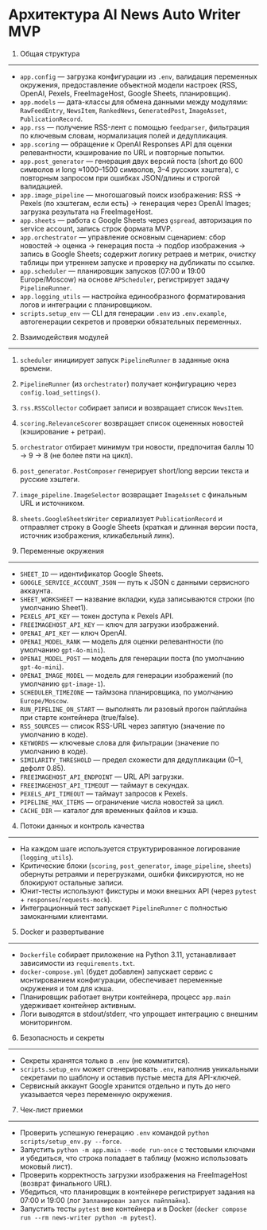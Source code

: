 Архитектура AI News Auto Writer MVP
===================================

1. Общая структура
------------------
- `app.config` — загрузка конфигурации из `.env`, валидация переменных окружения, предоставление объектной модели настроек (RSS, OpenAI, Pexels, FreeImageHost, Google Sheets, планировщик).
- `app.models` — дата-классы для обмена данными между модулями: `RawFeedEntry`, `NewsItem`, `RankedNews`, `GeneratedPost`, `ImageAsset`, `PublicationRecord`.
- `app.rss` — получение RSS-лент с помощью `feedparser`, фильтрация по ключевым словам, нормализация полей и дедупликация.
- `app.scoring` — обращение к OpenAI Responses API для оценки релевантности, кэширование по URL и повторные попытки.
- `app.post_generator` — генерация двух версий поста (short до 600 символов и long ≈1000–1500 символов, 3–4 русских хэштега), с повторным запросом при ошибках JSON/длины и строгой валидацией.
- `app.image_pipeline` — многошаговый поиск изображения: RSS → Pexels (по хэштегам, если есть) → генерация через OpenAI Images; загрузка результата на FreeImageHost.
- `app.sheets` — работа с Google Sheets через `gspread`, авторизация по service account, запись строк формата MVP.
- `app.orchestrator` — управление основным сценарием: сбор новостей → оценка → генерация поста → подбор изображения → запись в Google Sheets; содержит логику ретраев и метрик, очистку таблицы при утреннем запуске и проверку на дубликаты по ссылке.
- `app.scheduler` — планировщик запусков (07:00 и 19:00 Europe/Moscow) на основе `APScheduler`, регистрирует задачу `PipelineRunner`.
- `app.logging_utils` — настройка единообразного форматирования логов и интеграции с планировщиком.
- `scripts.setup_env` — CLI для генерации `.env` из `.env.example`, автогенерации секретов и проверки обязательных переменных.

2. Взаимодействия модулей
-------------------------
1. `scheduler` инициирует запуск `PipelineRunner` в заданные окна времени.
2. `PipelineRunner` (из `orchestrator`) получает конфигурацию через `config.load_settings()`.
3. `rss.RSSCollector` собирает записи и возвращает список `NewsItem`.
4. `scoring.RelevanceScorer` возвращает список оцененных новостей (кэширование + ретраи).
5. `orchestrator` отбирает минимум три новости, предпочитая баллы 10 → 9 → 8 (не более пяти на цикл).
6. `post_generator.PostComposer` генерирует short/long версии текста и русские хэштеги.
7. `image_pipeline.ImageSelector` возвращает `ImageAsset` с финальным URL и источником.
8. `sheets.GoogleSheetsWriter` сериализует `PublicationRecord` и отправляет строку в Google Sheets (краткая и длинная версии поста, источник изображения, кликабельный линк).

3. Переменные окружения
-----------------------
- `SHEET_ID` — идентификатор Google Sheets.
- `GOOGLE_SERVICE_ACCOUNT_JSON` — путь к JSON с данными сервисного аккаунта.
- `SHEET_WORKSHEET` — название вкладки, куда записываются строки (по умолчанию Sheet1).
- `PEXELS_API_KEY` — токен доступа к Pexels API.
- `FREEIMAGEHOST_API_KEY` — ключ для загрузки изображений.
- `OPENAI_API_KEY` — ключ OpenAI.
- `OPENAI_MODEL_RANK` — модель для оценки релевантности (по умолчанию `gpt-4o-mini`).
- `OPENAI_MODEL_POST` — модель для генерации поста (по умолчанию `gpt-4o-mini`).
- `OPENAI_IMAGE_MODEL` — модель для генерации изображений (по умолчанию `gpt-image-1`).
- `SCHEDULER_TIMEZONE` — таймзона планировщика, по умолчанию `Europe/Moscow`.
- `RUN_PIPELINE_ON_START` — выполнять ли разовый прогон пайплайна при старте контейнера (true/false).
- `RSS_SOURCES` — список RSS-URL через запятую (значение по умолчанию в коде).
- `KEYWORDS` — ключевые слова для фильтрации (значение по умолчанию в коде).
- `SIMILARITY_THRESHOLD` — предел схожести для дедупликации (0–1, дефолт 0.85).
- `FREEIMAGEHOST_API_ENDPOINT` — URL API загрузки.
- `FREEIMAGEHOST_API_TIMEOUT` — таймаут в секундах.
- `PEXELS_API_TIMEOUT` — таймаут запросов к Pexels.
- `PIPELINE_MAX_ITEMS` — ограничение числа новостей за цикл.
- `CACHE_DIR` — каталог для временных файлов и кэша.

4. Потоки данных и контроль качества
------------------------------------
- На каждом шаге используется структурированное логирование (`logging_utils`).
- Критические блоки (`scoring`, `post_generator`, `image_pipeline`, `sheets`) обернуты ретраями и перегрузками, ошибки фиксируются, но не блокируют остальные записи.
- Юнит-тесты используют фикстуры и моки внешних API (через `pytest` + `responses`/`requests-mock`).
- Интеграционный тест запускает `PipelineRunner` с полностью замоканными клиентами.

5. Docker и развертывание
-------------------------
- `Dockerfile` собирает приложение на Python 3.11, устанавливает зависимости из `requirements.txt`.
- `docker-compose.yml` (будет добавлен) запускает сервис с монтированием конфигурации, обеспечивает переменные окружения и том для кэша.
- Планировщик работает внутри контейнера, процесс `app.main` удерживает контейнер активным.
- Логи выводятся в stdout/stderr, что упрощает интеграцию с внешним мониторингом.

6. Безопасность и секреты
-------------------------
- Секреты хранятся только в `.env` (не коммитится).
- `scripts.setup_env` может сгенерировать `.env`, наполнив уникальными секретами по шаблону и оставив пустые места для API-ключей.
- Сервисный аккаунт Google хранится отдельно и путь до него указывается через переменную окружения.

7. Чек-лист приемки
-------------------
- Проверить успешную генерацию `.env` командой `python scripts/setup_env.py --force`.
- Запустить `python -m app.main --mode run-once` с тестовыми ключами и убедиться, что строка попадает в таблицу (можно использовать моковый лист).
- Проверить корректность загрузки изображения на FreeImageHost (возврат финального URL).
- Убедиться, что планировщик в контейнере регистрирует задания на 07:00 и 19:00 (лог `Запланирован запуск пайплайна`).
- Запустить тесты `pytest` вне контейнера и в Docker (`docker compose run --rm news-writer python -m pytest`).
